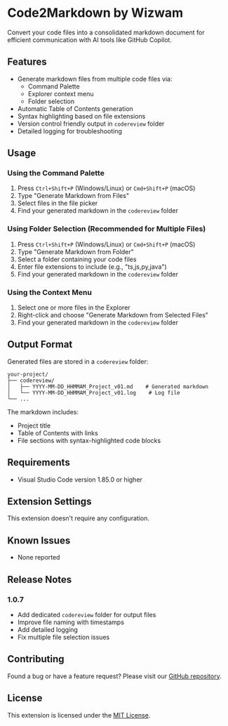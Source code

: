 # Code2Markdown by Wizwam

Convert your code files into a consolidated markdown document for efficient communication with AI tools like GitHub Copilot.

## Features

- Generate markdown files from multiple code files via:
  - Command Palette
  - Explorer context menu
  - Folder selection
- Automatic Table of Contents generation
- Syntax highlighting based on file extensions
- Version control friendly output in `codereview` folder
- Detailed logging for troubleshooting

## Usage

### Using the Command Palette
1. Press `Ctrl+Shift+P` (Windows/Linux) or `Cmd+Shift+P` (macOS)
2. Type "Generate Markdown from Files"
3. Select files in the file picker
4. Find your generated markdown in the `codereview` folder

### Using Folder Selection (Recommended for Multiple Files)
1. Press `Ctrl+Shift+P` (Windows/Linux) or `Cmd+Shift+P` (macOS)
2. Type "Generate Markdown from Folder"
3. Select a folder containing your code files
4. Enter file extensions to include (e.g., "ts,js,py,java")
5. Find your generated markdown in the `codereview` folder

### Using the Context Menu
1. Select one or more files in the Explorer
2. Right-click and choose "Generate Markdown from Selected Files"
3. Find your generated markdown in the `codereview` folder

## Output Format

Generated files are stored in a `codereview` folder:
```
your-project/
├── codereview/
│   ├── YYYY-MM-DD_HHMMAM_Project_v01.md    # Generated markdown
│   └── YYYY-MM-DD_HHMMAM_Project_v01.log    # Log file
└── ...
```

The markdown includes:
- Project title
- Table of Contents with links
- File sections with syntax-highlighted code blocks

## Requirements

- Visual Studio Code version 1.85.0 or higher

## Extension Settings

This extension doesn't require any configuration.

## Known Issues

- None reported

## Release Notes

### 1.0.7

- Add dedicated `codereview` folder for output files
- Improve file naming with timestamps
- Add detailed logging
- Fix multiple file selection issues

## Contributing

Found a bug or have a feature request? Please visit our [GitHub repository](https://github.com/lukejmorrison/code2md).

## License

This extension is licensed under the [MIT License](LICENSE).